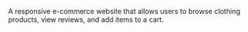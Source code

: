 A responsive e-commerce website that allows users to browse clothing products, view reviews, and add items to a cart.
